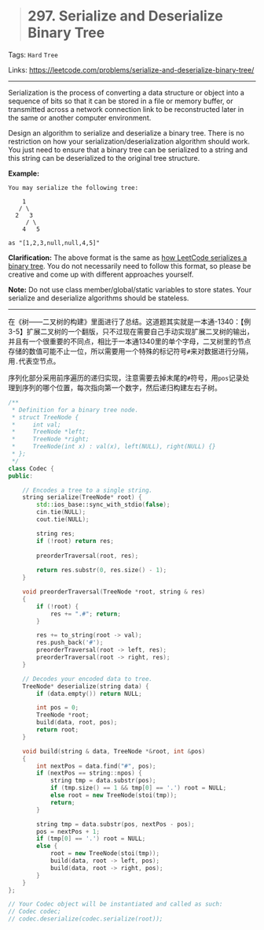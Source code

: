 > # 297. Serialize and Deserialize Binary Tree

Tags: `Hard` `Tree`

Links: https://leetcode.com/problems/serialize-and-deserialize-binary-tree/

------

Serialization is the process of converting a data structure or object into a sequence of bits so that it can be stored in a file or memory buffer, or transmitted across a network connection link to be reconstructed later in the same or another computer environment.

Design an algorithm to serialize and deserialize a binary tree. There is no restriction on how your serialization/deserialization algorithm should work. You just need to ensure that a binary tree can be serialized to a string and this string can be deserialized to the original tree structure.

**Example:** 

```
You may serialize the following tree:

    1
   / \
  2   3
     / \
    4   5

as "[1,2,3,null,null,4,5]"
```

**Clarification:** The above format is the same as [how LeetCode serializes a binary tree](https://leetcode.com/faq/#binary-tree). You do not necessarily need to follow this format, so please be creative and come up with different approaches yourself.

**Note:** Do not use class member/global/static variables to store states. Your serialize and deserialize algorithms should be stateless.

------

在《树——二叉树的构建》里面进行了总结。这道题其实就是一本通-1340：【例3-5】扩展二叉树的一个翻版，只不过现在需要自己手动实现扩展二叉树的输出，并且有一个很重要的不同点，相比于一本通1340里的单个字母，二叉树里的节点存储的数值可能不止一位，所以需要用一个特殊的标记符号`#`来对数据进行分隔，用`.`代表空节点。

序列化部分采用前序遍历的递归实现，注意需要去掉末尾的`#`符号，用`pos`记录处理到序列的哪个位置，每次指向第一个数字，然后递归构建左右子树。

```c++
/**
 * Definition for a binary tree node.
 * struct TreeNode {
 *     int val;
 *     TreeNode *left;
 *     TreeNode *right;
 *     TreeNode(int x) : val(x), left(NULL), right(NULL) {}
 * };
 */
class Codec {
public:

    // Encodes a tree to a single string.
    string serialize(TreeNode* root) {
        std::ios_base::sync_with_stdio(false);
	    cin.tie(NULL);
	    cout.tie(NULL);

	    string res;
	    if (!root) return res;
	    
	    preorderTraversal(root, res);
	    
	    return res.substr(0, res.size() - 1);
    }

    void preorderTraversal(TreeNode *root, string & res)
    {
    	if (!root) {
    		res += ".#"; return;
    	}

    	res += to_string(root -> val);
    	res.push_back('#');
    	preorderTraversal(root -> left, res);
    	preorderTraversal(root -> right, res);
    }

    // Decodes your encoded data to tree.
    TreeNode* deserialize(string data) {
    	if (data.empty()) return NULL;

        int pos = 0;
        TreeNode *root;
        build(data, root, pos);
        return root;
    }

    void build(string & data, TreeNode *&root, int &pos)
    {
    	int nextPos = data.find("#", pos);
    	if (nextPos == string::npos) {
    		string tmp = data.substr(pos);
    		if (tmp.size() == 1 && tmp[0] == '.') root = NULL;
    		else root = new TreeNode(stoi(tmp));
    		return;
    	}

    	string tmp = data.substr(pos, nextPos - pos);
    	pos = nextPos + 1;
    	if (tmp[0] == '.') root = NULL;
    	else {
    		root = new TreeNode(stoi(tmp));
    		build(data, root -> left, pos);
    		build(data, root -> right, pos);
    	}
    }
};

// Your Codec object will be instantiated and called as such:
// Codec codec;
// codec.deserialize(codec.serialize(root));
```

